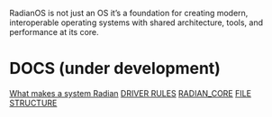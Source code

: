 RadianOS is not just an OS it’s a foundation for creating modern, interoperable operating systems with shared architecture, tools, and performance at its core.

# DOCS (under development)
[What makes a system Radian](https://github.com/RadianOS/radianos/COMPILANCE.md)
[DRIVER RULES](https://github.com/RadianOS/radianos/DRIVER_COMPILANCE.md)
[RADIAN_CORE](https://github.com/RadianOS/radianos/RADIAN_CORE.md)
[FILE STRUCTURE](https://github.com/RadianOS/radianos/STRUCT.md)
